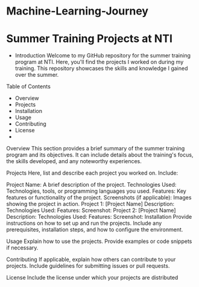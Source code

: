 # Machine-Learning-Journey


# Summer Training Projects at NTI
- Introduction
Welcome to my GitHub repository for the summer training program at NTI. Here, you'll find the projects I worked on during my training. This repository showcases the skills and knowledge I gained over the summer.

Table of Contents
- Overview
- Projects
- Installation
- Usage
- Contributing
- License
- 
Overview
This section provides a brief summary of the summer training program and its objectives. It can include details about the training's focus, the skills developed, and any noteworthy experiences.

Projects
Here, list and describe each project you worked on. Include:

Project Name: A brief description of the project.
Technologies Used: Technologies, tools, or programming languages you used.
Features: Key features or functionality of the project.
Screenshots (if applicable): Images showing the project in action.
Project 1: [Project Name]
Description:
Technologies Used:
Features:
Screenshot:
Project 2: [Project Name]
Description:
Technologies Used:
Features:
Screenshot:
Installation
Provide instructions on how to set up and run the projects. Include any prerequisites, installation steps, and how to configure the environment.

Usage
Explain how to use the projects. Provide examples or code snippets if necessary.

Contributing
If applicable, explain how others can contribute to your projects. Include guidelines for submitting issues or pull requests.

License
Include the license under which your projects are distributed
